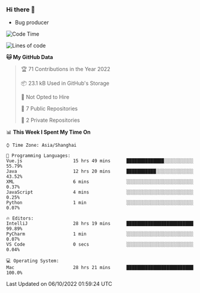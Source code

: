 ### Hi there 👋
* Bug producer
<!--START_SECTION:waka-->
![Code Time](http://img.shields.io/badge/Code%20Time-745%20hrs%2035%20mins-blue)

![Lines of code](https://img.shields.io/badge/From%20Hello%20World%20I%27ve%20Written-32%20Thousand%20lines%20of%20code-blue)

**🐱 My GitHub Data** 

> 🏆 71 Contributions in the Year 2022
 > 
> 📦 23.1 kB Used in GitHub's Storage 
 > 
> 🚫 Not Opted to Hire
 > 
> 📜 7 Public Repositories 
 > 
> 🔑 2 Private Repositories  
 > 
📊 **This Week I Spent My Time On** 

```text
⌚︎ Time Zone: Asia/Shanghai

💬 Programming Languages: 
Vue.js                   15 hrs 49 mins      ██████████████░░░░░░░░░░░   55.79% 
Java                     12 hrs 20 mins      ███████████░░░░░░░░░░░░░░   43.52% 
XML                      6 mins              ░░░░░░░░░░░░░░░░░░░░░░░░░   0.37% 
JavaScript               4 mins              ░░░░░░░░░░░░░░░░░░░░░░░░░   0.25% 
Python                   1 min               ░░░░░░░░░░░░░░░░░░░░░░░░░   0.07%

🔥 Editors: 
IntelliJ                 28 hrs 19 mins      █████████████████████████   99.89% 
PyCharm                  1 min               ░░░░░░░░░░░░░░░░░░░░░░░░░   0.07% 
VS Code                  0 secs              ░░░░░░░░░░░░░░░░░░░░░░░░░   0.04%

💻 Operating System: 
Mac                      28 hrs 21 mins      █████████████████████████   100.0%

```


 Last Updated on 06/10/2022 01:59:24 UTC
<!--END_SECTION:waka-->
